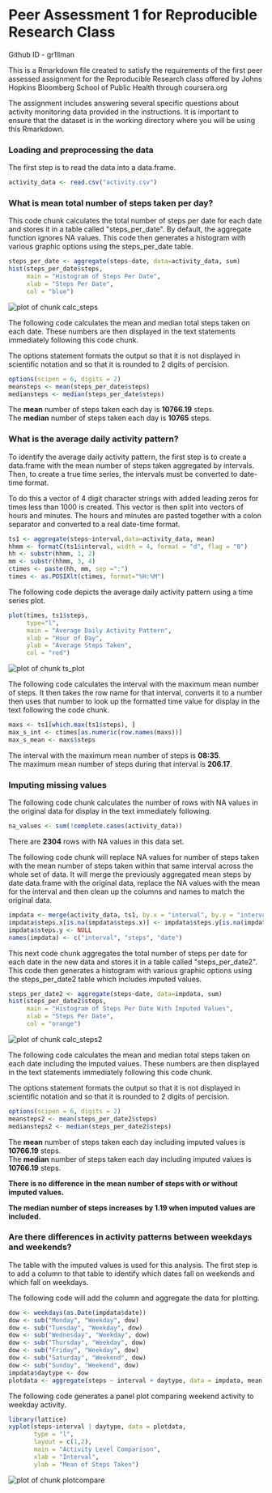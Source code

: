 Peer Assessment 1 for Reproducible Research Class
=================================================

Github ID - gr1llman

This is a Rmarkdown file created to satisfy the requirements of the first peer assessed assignment for the Reproducible Research class offered by Johns Hopkins Bloomberg School of Public Health through coursera.org

The assignment includes answering several specific questions about activity monitoring data provided in the instructions. It is important to ensure that the dataset is in the working directory where you will be using this Rmarkdown.

### Loading and preprocessing the data

The first step is to read the data into a data.frame.


```r
activity_data <- read.csv("activity.csv")
```

### What is mean total number of steps taken per day?

This code chunk calculates the total number of steps per date for each date and stores it in a table called "steps_per_date".   By default, the aggregate function ignores NA values.  This code then generates a histogram with various graphic options using the steps_per_date table.  


```r
steps_per_date <- aggregate(steps~date, data=activity_data, sum)
hist(steps_per_date$steps,
     main = "Histogram of Steps Per Date",
     xlab = "Steps Per Date",
     col = "blue")
```

![plot of chunk calc_steps](figure/calc_steps-1.png) 

The following code calculates the mean and median total steps taken on each date.  These numbers are then displayed in the text statements immediately following this code chunk.

The options statement formats the output so that it is not displayed in scientific notation and so that it is rounded to 2 digits of percision.


```r
options(scipen = 6, digits = 2)
meansteps <- mean(steps_per_date$steps)
mediansteps <- median(steps_per_date$steps)
```


The **mean** number of steps taken each day is **10766.19** steps.  
The **median** number of steps taken each day is **10765** steps.


### What is the average daily activity pattern?

To identify the average daily activity pattern, the first step is to create a data.frame with the mean number of steps taken aggregated by intervals.  Then, to create a true time series, the intervals must be converted to date-time format. 

To do this a vector of 4 digit character strings with added leading zeros for times less than 1000 is created.  This vector is then split into vectors of hours and minutes.  The hours and minutes are pasted together with a colon separator and converted to a real date-time format.


```r
ts1 <- aggregate(steps~interval,data=activity_data, mean)
hhmm <- formatC(ts1$interval, width = 4, format = "d", flag = "0")
hh <- substr(hhmm, 1, 2)
mm <- substr(hhmm, 3, 4)
ctimes <- paste(hh, mm, sep =":")
times <- as.POSIXlt(ctimes, format="%H:%M")
```

The following code depicts the average daily activity pattern using a time series plot.


```r
plot(times, ts1$steps, 
     type="l",
     main = "Average Daily Activity Pattern",
     xlab = "Hour of Day",
     ylab = "Average Steps Taken",
     col = "red")
```

![plot of chunk ts_plot](figure/ts_plot-1.png) 

The following code calculates the interval with the maximum mean number of steps.  It then takes the row name for that interval, converts it to a number then uses that number to look up the formatted time value for display in the text following the code chunk.


```r
maxs <- ts1[which.max(ts1$steps), ]
max_s_int <- ctimes[as.numeric(row.names(maxs))]
max_s_mean <- maxs$steps
```

The interval with the maximum mean number of steps is **08:35**.  
The maximum mean number of steps during that interval is **206.17**.

### Imputing missing values

The following code chunk calculates the number of rows with NA values in the original data for display in the text immediately following.


```r
na_values <- sum(!complete.cases(activity_data))
```

There are **2304** rows with NA values in this data set.

The following code chunk will replace NA values for number of steps taken with the mean number of steps taken within that same interval across the whole set of data.  It will merge the previously aggregated mean steps by date data.frame with the original data, replace the NA values with the mean for the interval and then clean up the columns and names to match the original data.


```r
impdata <- merge(activity_data, ts1, by.x = "interval", by.y = "interval")
impdata$steps.x[is.na(impdata$steps.x)] <- impdata$steps.y[is.na(impdata$steps.x)]
impdata$steps.y <- NULL
names(impdata) <- c("interval", "steps", "date")
```

This next code chunk aggregates the total number of steps per date for each date in the new data and stores it in a table called "steps_per_date2".  This code then generates a histogram with various graphic options using the steps_per_date2 table which includes imputed values.  


```r
steps_per_date2 <- aggregate(steps~date, data=impdata, sum)
hist(steps_per_date2$steps,
     main = "Histogram of Steps Per Date With Imputed Values",
     xlab = "Steps Per Date",
     col = "orange")
```

![plot of chunk calc_steps2](figure/calc_steps2-1.png) 

The following code calculates the mean and median total steps taken on each date including the imputed values.  These numbers are then displayed in the text statements immediately following this code chunk.

The options statement formats the output so that it is not displayed in scientific notation and so that it is rounded to 2 digits of percision.


```r
options(scipen = 6, digits = 2)
meansteps2 <- mean(steps_per_date2$steps)
mediansteps2 <- median(steps_per_date2$steps)
```


The **mean** number of steps taken each day including imputed values is **10766.19** steps.  
The **median** number of steps taken each day including imputed values is **10766.19** steps.  

**There is no difference in the mean number of steps with or without imputed values.**    

**The median number of steps increases by 1.19 when imputed values are included.** 


### Are there differences in activity patterns between weekdays and weekends?

The table with the imputed values is used for this analysis.   The first step is to add a column to that table to identify which dates fall on weekends and which fall on weekdays.

The following code will add the column and aggregate the data for plotting.


```r
dow <- weekdays(as.Date(impdata$date))
dow <- sub("Monday", "Weekday", dow)
dow <- sub("Tuesday", "Weekday", dow)
dow <- sub("Wednesday", "Weekday", dow)
dow <- sub("Thursday", "Weekday", dow)
dow <- sub("Friday", "Weekday", dow)
dow <- sub("Saturday", "Weekend", dow)
dow <- sub("Sunday", "Weekend", dow)
impdata$daytype <- dow
plotdata <- aggregate(steps ~ interval + daytype, data = impdata, mean)
```

The following code generates a panel plot comparing weekend activity to weekday activity.


```r
library(lattice)
xyplot(steps~interval | daytype, data = plotdata,
       type = "l",
       layout = c(1,2),
       main = "Activity Level Comparison",
       xlab = "Interval",
       ylab = "Mean of Steps Taken")
```

![plot of chunk plotcompare](figure/plotcompare-1.png) 
